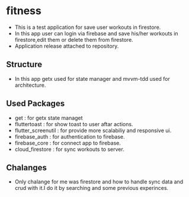 # fitness

* This is a test application for save user workouts in firestore.
* In this app user can login via firebase and save his/her workouts in firestore,edit them or delete them from firestore.
* Application release attached to repository.

## Structure

* In this app getx used for state manager and mvvm-tdd used for architecture.

## Used Packages

* get :  for getx state managet
* fluttertoast :  for show toast to user aftar actions.
* flutter_screenutil :  for provide more scalabiliy and responsive ui.
* firebase_auth :  for authentication to firebase.
* firebase_core :  for connect app to firebase.
* cloud_firestore :  for sync workouts to server.

## Chalanges

* Only chalange for me was firestore and how to handle sync data and crud with it.I do it by searching and some previous experinces.
